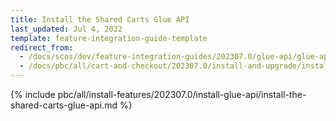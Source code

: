 ```yaml
---
title: Install the Shared Carts Glue API
last_updated: Jul 4, 2022
template: feature-integration-guide-template
redirect_from:
  - /docs/scos/dev/feature-integration-guides/202307.0/glue-api/glue-api-shared-carts-feature-integration.html  
  - /docs/pbc/all/cart-and-checkout/202307.0/install-and-upgrade/install-glue-api/install-the-shared-carts-glue-api.html
---
```


{% include pbc/all/install-features/202307.0/install-glue-api/install-the-shared-carts-glue-api.md %} <!-- To edit, see /_includes/pbc/all/install-features/202307.0/install-glue-api/install-the-shared-carts-glue-api.md -->
